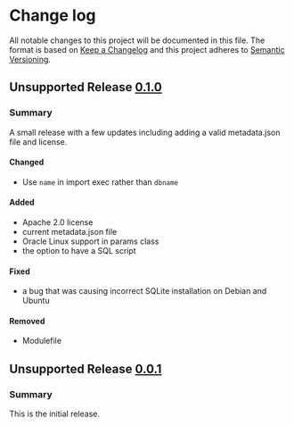 # Change log

All notable changes to this project will be documented in this file. The format is based on [Keep a Changelog](http://keepachangelog.com/en/1.0.0/)
and this project adheres to [Semantic Versioning](http://semver.org).

## Unsupported Release [0.1.0]
### Summary
A small release with a few updates including adding a valid metadata.json file and license.

#### Changed
- Use `name` in import exec rather than `dbname`

#### Added
- Apache 2.0 license
- current metadata.json file
- Oracle Linux support in params class
- the option to have a SQL script

#### Fixed
- a bug that was causing incorrect SQLite installation on Debian and Ubuntu

#### Removed
- Modulefile

## Unsupported Release [0.0.1]
### Summary
This is the initial release.

[0.1.0]:https://github.com/puppetlabs/puppetlabs-sqlite/compare/v0.0.1...0.1.0
[0.0.1]:https://github.com/puppetlabs/puppetlabs-sqlite/commits/v0.0.1

